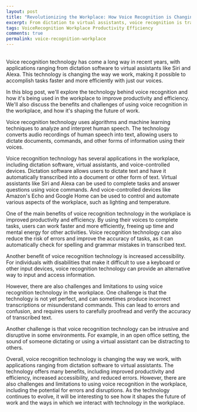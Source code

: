 ```yaml
---
layout: post
title: "Revolutionizing the Workplace: How Voice Recognition is Changing the Way We Work"
excerpt: From dictation to virtual assistants, voice recognition is transforming the way we work. In this post, we explore the technology behind voice recognition and how it's being used in the workplace to improve productivity and efficiency. Discover the benefits and challenges of voice recognition and how it's shaping the future of work.
tags: VoiceRecognition Workplace Productivity Efficiency
comments: true
permalink: voice-recognition-workplace
---
```

<br>
Voice recognition technology has come a long way in recent years, with applications ranging from dictation software to virtual assistants like Siri and Alexa. This technology is changing the way we work, making it possible to accomplish tasks faster and more efficiently with just our voices.

In this blog post, we'll explore the technology behind voice recognition and how it's being used in the workplace to improve productivity and efficiency. We'll also discuss the benefits and challenges of using voice recognition in the workplace, and how it's shaping the future of work.

Voice recognition technology uses algorithms and machine learning techniques to analyze and interpret human speech. The technology converts audio recordings of human speech into text, allowing users to dictate documents, commands, and other forms of information using their voices.

Voice recognition technology has several applications in the workplace, including dictation software, virtual assistants, and voice-controlled devices. Dictation software allows users to dictate text and have it automatically transcribed into a document or other form of text. Virtual assistants like Siri and Alexa can be used to complete tasks and answer questions using voice commands. And voice-controlled devices like Amazon's Echo and Google Home can be used to control and automate various aspects of the workplace, such as lighting and temperature.

One of the main benefits of voice recognition technology in the workplace is improved productivity and efficiency. By using their voices to complete tasks, users can work faster and more efficiently, freeing up time and mental energy for other activities. Voice recognition technology can also reduce the risk of errors and improve the accuracy of tasks, as it can automatically check for spelling and grammar mistakes in transcribed text.

Another benefit of voice recognition technology is increased accessibility. For individuals with disabilities that make it difficult to use a keyboard or other input devices, voice recognition technology can provide an alternative way to input and access information.

However, there are also challenges and limitations to using voice recognition technology in the workplace. One challenge is that the technology is not yet perfect, and can sometimes produce incorrect transcriptions or misunderstand commands. This can lead to errors and confusion, and requires users to carefully proofread and verify the accuracy of transcribed text.

Another challenge is that voice recognition technology can be intrusive and disruptive in some environments. For example, in an open office setting, the sound of someone dictating or using a virtual assistant can be distracting to others.


Overall, voice recognition technology is changing the way we work, with applications ranging from dictation software to virtual assistants. The technology offers many benefits, including improved productivity and efficiency, increased accessibility, and reduced errors. However, there are also challenges and limitations to using voice recognition in the workplace, including the potential for errors and disruptions. As the technology continues to evolve, it will be interesting to see how it shapes the future of work and the ways in which we interact with technology in the workplace.

